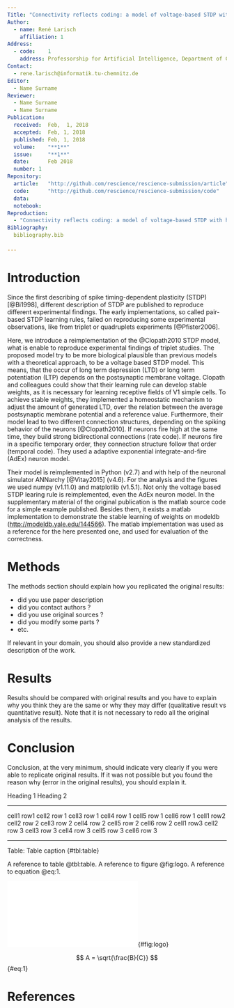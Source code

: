 ```yaml
---
Title: "Connectivity reflects coding: a model of voltage-based STDP with homeostasis"
Author:
  - name: René Larisch
    affiliation: 1
Address:
  - code:    1
    address: Professorship for Artificial Intelligence, Department of Computer Science, Chemnitz University of Technology, D-09107 Chemnitz, Germany
Contact:
  - rene.larisch@informatik.tu-chemnitz.de
Editor:
  - Name Surname
Reviewer:
  - Name Surname
  - Name Surname
Publication:
  received:  Feb,  1, 2018
  accepted:  Feb, 1, 2018
  published: Feb, 1, 2018
  volume:    "**1**"
  issue:     "**1**"
  date:      Feb 2018
  number: 1
Repository:
  article:   "http://github.com/rescience/rescience-submission/article"
  code:      "http://github.com/rescience/rescience-submission/code"
  data:      
  notebook:   
Reproduction:
  - "Connectivity reflects coding: a model of voltage-based STDP with homeostasis, C. Clopath, L. Büsing, E. Vasilaki and W. Gerstner, In: Nature Neuroscience 13.3 (2010), pp. 344–352, doi= 10.1038/nn.2479"
Bibliography:
  bibliography.bib

---
```


# Introduction

Since the first describing of spike timing-dependent plasticity (STDP) [@Bi1998],
different description of STDP are published to reproduce different experimental findings.
The early implementations, so called pair-based STDP learning rules,
failed on reproducing some experimental observations,
like from triplet or quadruplets experiments [@Pfister2006].

Here, we introduce a reimplementation of the @Clopath2010 STDP model,
what is enable to reproduce experimental findings of triplet studies.
The proposed model try to be more biological plausible than previous models with
a theoretical approach, to be a voltage based STDP model.
This means, that the occur of long term depression (LTD) or long term potentiation (LTP) depends on the
postsynaptic membrane voltage.
Clopath and colleagues could show that their learning rule
can develop stable weights, as it is necessary for learning receptive fields of V1 simple cells.
To achieve stable weights, they implemented a homeostatic mechanism to
adjust the amount of generated LTD, over the relation between the average postsynaptic
membrane potential and a reference value.
Furthermore, their model lead to two different connection structures,
depending on the spiking behavior of the neurons [@Clopath2010].
If neurons fire high at the same time, they build strong bidirectional connections (rate code).
If neurons fire in a specific temporary order, they connection structure follow that order (temporal code).
They used a adaptive exponential integrate-and-fire (AdEx) neuron model.

Their model is reimplemented in Python (v2.7) and with help of the neuronal
simulator ANNarchy [@Vitay2015] (v4.6). For the analysis and the figures
we used numpy (v1.11.0) and matplotlib (v1.5.1). Not only the voltage based
STDP learing rule is reimplemented, even the AdEx neuron model.
In the supplementary material of the original publication is the matlab source code for a simple example
published. Besides them, it exists a matlab implementation to demonstrate the
stable learning of weights on modeldb (http://modeldb.yale.edu/144566).
The matlab implementation was used as a reference for the here presented one,
and used for evaluation of the correctness.

# Methods

The methods section should explain how you replicated the original results:

* did you use paper description
* did you contact authors ?
* did you use original sources ?
* did you modify some parts ?
* etc.

If relevant in your domain, you should also provide a new standardized
description of the work.


# Results

Results should be compared with original results and you have to explain why
you think they are the same or why they may differ (qualitative result vs
quantitative result). Note that it is not necessary to redo all the original
analysis of the results.


# Conclusion

Conclusion, at the very minimum, should indicate very clearly if you were able
to replicate original results. If it was not possible but you found the reason
why (error in the original results), you should explain it.


Heading 1                          Heading 2
---------- ----------- ----------- ----------- ----------- -----------
cell1 row1 cell2 row 1 cell3 row 1 cell4 row 1 cell5 row 1 cell6 row 1
cell1 row2 cell2 row 2 cell3 row 2 cell4 row 2 cell5 row 2 cell6 row 2
cell1 row3 cell2 row 3 cell3 row 3 cell4 row 3 cell5 row 3 cell6 row 3
---------- ----------- ----------- ----------- ----------- -----------

Table: Table caption {#tbl:table}

A reference to table @tbl:table.
A reference to figure @fig:logo.
A reference to equation @eq:1.

![Figure caption for Free!](rescience-logo.pdf){#fig:logo}

$$ A = \sqrt{\frac{B}{C}} $$ {#eq:1}


# References
